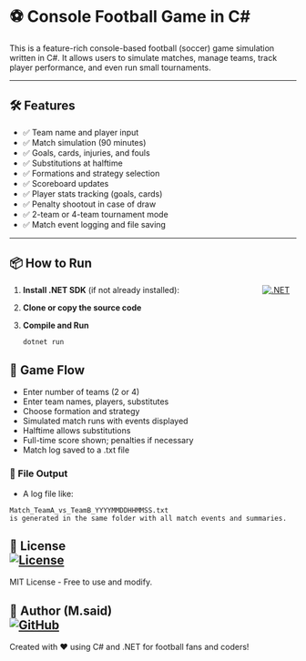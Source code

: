 # ⚽ Console Football Game in C#

This is a feature-rich console-based football (soccer) game simulation written in C#. It allows users to simulate matches, manage teams, track player performance, and even run small tournaments.

---

## 🛠️ Features

- ✅ Team name and player input  
- ✅ Match simulation (90 minutes)  
- ✅ Goals, cards, injuries, and fouls  
- ✅ Substitutions at halftime  
- ✅ Formations and strategy selection  
- ✅ Scoreboard updates  
- ✅ Player stats tracking (goals, cards)  
- ✅ Penalty shootout in case of draw  
- ✅ 2-team or 4-team tournament mode  
- ✅ Match event logging and file saving  

---

## 📦 How to Run

1. **Install .NET SDK** (if not already installed):                                                 [![.NET](https://img.shields.io/badge/.NET-Download-blue?style=for-the-badge&logo=.net&logoColor=white)](https://dotnet.microsoft.com/en-us/download)

2. **Clone or copy the source code**
3. **Compile and Run**  

   ```bash
   dotnet run
   ```
## 🧩 Game Flow

- Enter number of teams (2 or 4)
- Enter team names, players, substitutes
- Choose formation and strategy
- Simulated match runs with events displayed
- Halftime allows substitutions
- Full-time score shown; penalties if necessary
- Match log saved to a .txt file

### 📝 File Output
- A log file like:
```
Match_TeamA_vs_TeamB_YYYYMMDDHHMMSS.txt
is generated in the same folder with all match events and summaries.
```
## 📄 License                                                               [![License](https://img.shields.io/badge/License-MIT-green?style=for-the-badge)](https://github.com/Mostafa-SAID7/FootballGame-Csharp/blob/main/LICENSE)

MIT License - Free to use and modify.

## 👤 Author (M.said)                                                 [![GitHub](https://img.shields.io/badge/GitHub-Mostafa--SAID7-181717?style=for-the-badge&logo=github&logoColor=white)](https://github.com/Mostafa-SAID7)


Created with ❤️ using C# and .NET for football fans and coders!
